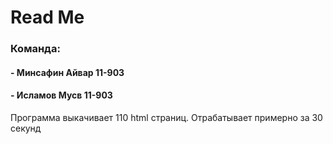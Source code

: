 # Read Me
### Команда:
#### - Минсафин Айвар 11-903
#### - Исламов Мусв 11-903

Программа выкачивает 110 html страниц. Отрабатывает примерно за 30 секунд
